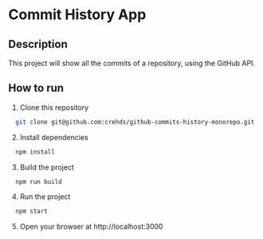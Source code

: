# Commit History App

## Description

This project will show all the commits of a repository, using the GitHub API.

## How to run

1. Clone this repository

  ```bash
    git clone git@github.com:crehds/github-commits-history-monorepo.git
  ```

2. Install dependencies

  ```bash
    npm install
  ```

3. Build the project

  ```bash
    npm run build
  ```

4. Run the project

  ```bash
    npm start
  ```

5. Open your browser at http://localhost:3000

